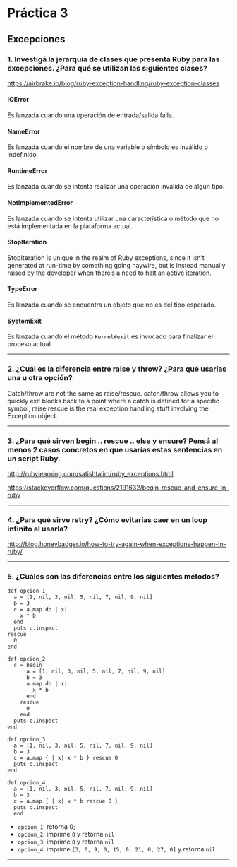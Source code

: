 # Práctica 3

## Excepciones

### 1. Investigá la jerarquía de clases que presenta Ruby para las excepciones. ¿Para qué se utilizan las siguientes clases?

https://airbrake.io/blog/ruby-exception-handling/ruby-exception-classes

#### IOError

Es lanzada cuando una operación de entrada/salida falla.

#### NameError

Es lanzada cuando el nombre de una variable o símbolo es inválido o indefinido.

#### RuntimeError

Es lanzada cuando se intenta realizar una operación inválida de algún tipo.

#### NotImplementedError

Es lanzada cuando se intenta utilizar una característica o método que no está implementada en la plataforma actual.

#### StopIteration

StopIteration is unique in the realm of Ruby exceptions, since it isn’t generated at run-time by something going haywire, but is instead manually raised by the developer when there’s a need to halt an active iteration.

#### TypeError

Es lanzada cuando se encuentra un objeto que no es del tipo esperado.

#### SystemExit

Es lanzada cuando el método `Kernel#exit` es invocado para finalizar el proceso actual.

---

### 2. ¿Cuál es la diferencia entre raise y throw? ¿Para qué usarías una u otra opción?

Catch/throw are not the same as raise/rescue. catch/throw allows you to quickly exit blocks back to a point where a catch is defined for a specific symbol, raise rescue is the real exception handling stuff involving the Exception object.

---

### 3. ¿Para qué sirven begin .. rescue .. else y ensure? Pensá al menos 2 casos concretos en que usarías estas sentencias en un script Ruby.

http://rubylearning.com/satishtalim/ruby_exceptions.html

https://stackoverflow.com/questions/2191632/begin-rescue-and-ensure-in-ruby

---

### 4. ¿Para qué sirve retry? ¿Cómo evitarías caer en un loop infinito al usarla?

http://blog.honeybadger.io/how-to-try-again-when-exceptions-happen-in-ruby/

---

### 5. ¿Cuáles son las diferencias entre los siguientes métodos?

```
def opcion_1
  a = [1, nil, 3, nil, 5, nil, 7, nil, 9, nil]
  b = 3
  c = a.map do | x|
    x * b
  end
  puts c.inspect
rescue
  0
end

def opcion_2
  c = begin
      a = [1, nil, 3, nil, 5, nil, 7, nil, 9, nil]
      b = 3
      a.map do | x|
        x * b
      end
    rescue
      0
    end
  puts c.inspect
end

def opcion_3
  a = [1, nil, 3, nil, 5, nil, 7, nil, 9, nil]
  b = 3
  c = a.map { | x| x * b } rescue 0
  puts c.inspect
end

def opcion_4
  a = [1, nil, 3, nil, 5, nil, 7, nil, 9, nil]
  b = 3
  c = a.map { | x| x * b rescue 0 }
  puts c.inspect
  end
```

* `opcion_1`: retorna 0;
* `opcion_2`: imprime `0` y retorna `nil`
* `opcion_3`: imprime `0` y retorna `nil`
* `opcion_4`: imprime `[3, 0, 9, 0, 15, 0, 21, 0, 27, 0]` y retorna `nil`

---


